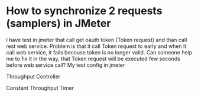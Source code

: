 
# How to synchronize 2 requests (samplers) in JMeter

I have test in jmeter that call get oauth token (Token request) and than call rest web service. Problem is that it call Token request to early and when It call web service, it fails becouse token is no longer valid. Can someone help me to fix it in the way, that Token request will be executed few seconds before web service call?
My test config in jmeter

Throughput Controller

Constant Throughput Timer


        